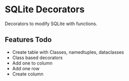 # SQLite Decorators

Decorators to modify SQLite with functions.

## Features Todo
- Create table with Classes, namedtuples, dataclasses
- Class based decorators
- Add one to column
- Add one row
- Create column 